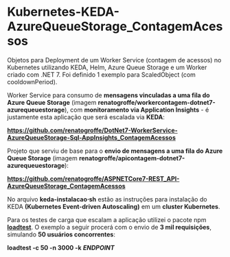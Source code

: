 # Kubernetes-KEDA-AzureQueueStorage_ContagemAcessos
Objetos para Deployment de um Worker Service (contagem de acessos) no Kubernetes utilizando KEDA, Helm, Azure Queue Storage e um Worker criado com .NET 7. Foi definido 1 exemplo para ScaledObject (com cooldownPeriod).

Worker Service para consumo de **mensagens vinculadas a uma fila do Azure Queue Storage** (imagem **renatogroffe/workercontagem-dotnet7-azurequeuestorage**), com **monitoramento via Application Insights** - é justamente esta aplicação que será escalada via **KEDA**:

**https://github.com/renatogroffe/DotNet7-WorkerService-AzureQueueStorage-Sql-AppInsights_ContagemAcessos**

Projeto que serviu de base para o **envio de mensagens a uma fila do Azure Queue Storage** (imagem **renatogroffe/apicontagem-dotnet7-azurequeuestorage**):

**https://github.com/renatogroffe/ASPNETCore7-REST_API-AzureQueueStorage_ContagemAcessos**

No arquivo **keda-instalacao&sdot;sh** estão as instruções para instalação do KEDA **(Kubernetes Event-driven Autoscaling)** em um **cluster Kubernetes**.

Para os testes de carga que escalam a aplicação utilizei o pacote npm [**loadtest**](https://www.npmjs.com/package/loadtest). O exemplo a seguir procerá com o envio de **3 mil requisições**, simulando **50 usuários concorrentes**:

**loadtest -c 50 -n 3000 -k** ***ENDPOINT***